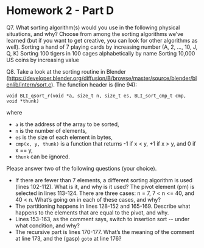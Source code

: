 Homework 2 - Part D
===================
Q7. What sorting algorithm(s) would you use in the following physical situations, and why? Choose from among the sorting algorithms we’ve learned (but if you want to get creative, you can look for other algorithms as well).
Sorting a hand of 7 playing cards by increasing number (A, 2, …, 10, J, Q, K)
Sorting 100 tigers in 100 cages alphabetically by name
Sorting 10,000 US coins by increasing value


Q8. Take a look at the sorting routine in Blender (https://developer.blender.org/diffusion/B/browse/master/source/blender/blenlib/intern/sort.c). The function header is (line 94):

    void BLI_qsort_r(void *a, size_t n, size_t es, BLI_sort_cmp_t cmp, void *thunk)

where
- `a` is the address of the array to be sorted,
- `n` is the number of elements,
- `es` is the size of each element in bytes,
- `cmp(x, y, thunk)` is a function that returns -1 if x < y, +1 if x > y, and 0 if x == y,
- `thunk` can be ignored.

Please answer two of the following questions (your choice).

- If there are fewer than 7 elements, a different sorting algorithm is used (lines 102-112). What is it, and why is it used?
The pivot element (pm) is selected in lines 113-124. There are three cases: n = 7, 7 < n <= 40, and 40 < n. What’s going on in each of these cases, and why?
- The partitioning happens in lines 128-152 and 165-169. Describe what happens to the elements that are equal to the pivot, and why.
- Lines 153-163, as the comment says, switch to insertion sort -- under what condition, and why?
- The recursive part is lines 170-177. What’s the meaning of the comment at line 173, and the (gasp) `goto` at line 176?
